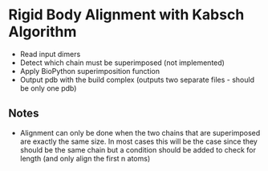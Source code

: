 # Rigid Body Alignment with Kabsch Algorithm 

* Read input dimers
* Detect which chain must be superimposed (not implemented)
* Apply BioPython superimposition function 
* Output pdb with the build complex (outputs two separate files - should be only one pdb)

## Notes
* Alignment can only be done when the two chains that are superimposed are exactly the same size. 
In most cases this will be the case since they should be the same chain but a condition should be added to check for length (and only align the first n atoms)
 
